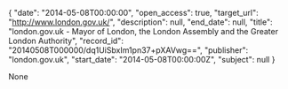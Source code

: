 {
  "date": "2014-05-08T00:00:00", 
  "open_access": true, 
  "target_url": "http://www.london.gov.uk/", 
  "description": null, 
  "end_date": null, 
  "title": "london.gov.uk - Mayor of London, the London Assembly and the Greater London Authority", 
  "record_id": "20140508T000000/dq1UiSbxIm1pn37+pXAVwg==", 
  "publisher": "london.gov.uk", 
  "start_date": "2014-05-08T00:00:00Z", 
  "subject": null
}

None